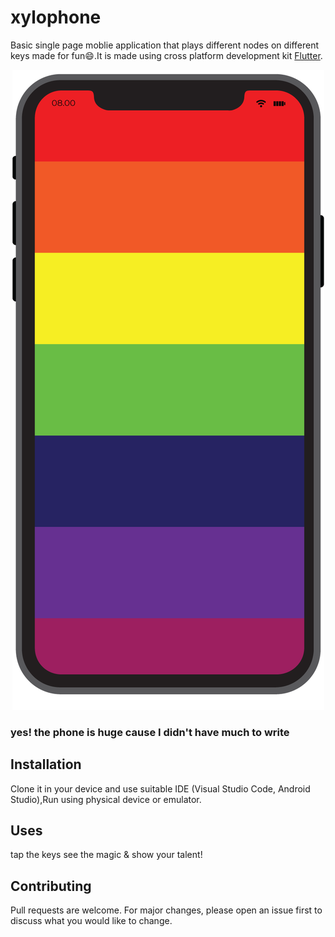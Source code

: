 

# xylophone

Basic single page moblie application that plays different nodes on different keys made for fun😄.It is made using cross platform development kit [Flutter](https://flutter.dev/).


<p align="center">
  
  <img src="assets/phone.png" />
  <h3>yes! the phone is huge cause I didn't have much to write</h3>
</p>





## Installation
Clone it in your device and use suitable IDE (Visual Studio Code, Android Studio),Run using physical device or emulator.

## Uses

tap the keys see the magic & show your talent!





## Contributing
Pull requests are welcome. For major changes, please open an issue first to discuss what you would like to change.
